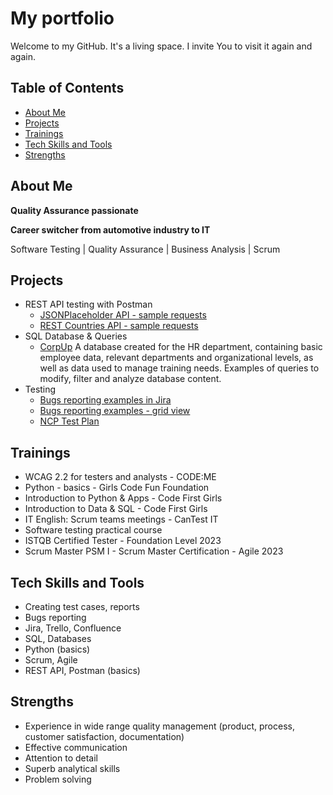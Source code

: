 # My portfolio

Welcome to my GitHub. 
It's a living space. I invite You to visit it again and again.

## Table of Contents
* [About Me](#about-me)
* [Projects](#projects)
* [Trainings](#trainings)
* [Tech Skills and Tools](#tech-skills-and-tools)
* [Strengths](#strengths)
  
## About Me
**Quality Assurance passionate**

**Career switcher from automotive industry to IT**

Software Testing | Quality Assurance | Business Analysis | Scrum

## Projects
- REST API testing with Postman
   - [JSONPlaceholder API - sample requests](https://docs.google.com/spreadsheets/d/1DcRsDuVgXAuV-BjlJkfBk5l2poj_N3niMMZSPF2siKk/edit?usp=sharing)
   - [REST Countries API - sample requests](https://docs.google.com/spreadsheets/d/1DcRsDuVgXAuV-BjlJkfBk5l2poj_N3niMMZSPF2siKk/edit?gid=131933373#gid=131933373)
- SQL Database & Queries
   - [CorpUp](https://docs.google.com/presentation/d/1_BgN-ruo6TNXNh1cHYB0d2x-7NP-7QGi3-mtjmJEXRE/edit?usp=sharing)
     A database created for the HR department, containing basic employee data, relevant departments and organizational levels, as well as data used to manage training needs. Examples of queries to modify, filter and analyze database content.   
- Testing
   - [Bugs reporting examples in Jira](https://docs.google.com/spreadsheets/d/1NAmaL8V-hji8M6nLGC7vqY-xPxF8sMNTKyJa_G7B9Uo/edit?usp=sharing)
   - [Bugs reporting examples - grid view](https://docs.google.com/spreadsheets/d/1NAmaL8V-hji8M6nLGC7vqY-xPxF8sMNTKyJa_G7B9Uo/edit?gid=937866385#gid=937866385)
   - [NCP Test Plan](NCP_Test_Plan.md)
     
## Trainings
- WCAG 2.2 for testers and analysts - CODE:ME
- Python - basics - Girls Code Fun Foundation
- Introduction to Python & Apps - Code First Girls
- Introduction to Data & SQL - Code First Girls
- IT English: Scrum teams meetings - CanTest IT
- Software testing practical course
- ISTQB Certified Tester - Foundation Level 2023
- Scrum Master PSM I - Scrum Master Certification - Agile 2023

## Tech Skills and Tools
- Creating test cases, reports
- Bugs reporting
- Jira, Trello, Confluence
- SQL, Databases
- Python (basics)
- Scrum, Agile
- REST API, Postman (basics)
## Strengths
- Experience in wide range quality management (product, process, customer satisfaction, documentation)
- Effective communication
- Attention to detail
- Superb analytical skills
- Problem solving
